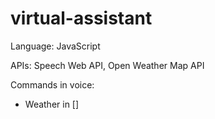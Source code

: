 # virtual-assistant

Language: JavaScript

APIs: Speech Web API, Open Weather Map API

Commands in voice: 
- Weather in []